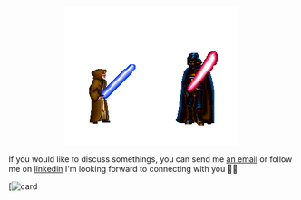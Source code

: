 
<p align="center">
  <img alt="starwars" src="./starwar.gif"  >
</p>


If you would like to discuss somethings, you can send me [an email](mailto:gustavohenriquedoespirito@gmail.com) or follow me on [linkedin](https://www.linkedin.com/in/gustavo-henrique-do-espirito-santo) I'm looking forward to connecting with you 👋🏻

[![card](https://github-readme-stats.vercel.app/api?username=gustavohenrique18n&theme=default)

